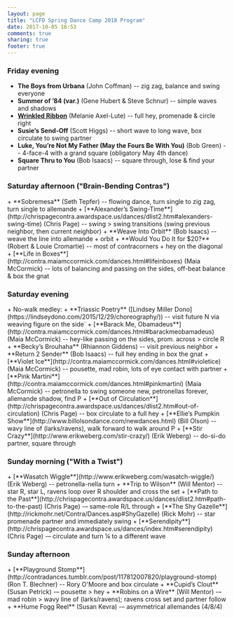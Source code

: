 ```yaml
---
layout: page
title: "LCFD Spring Dance Camp 2018 Program"
date: 2017-10-05 16:53
comments: true
sharing: true
footer: true
---
```

<h3 class="horizline">Friday evening</h3>

+ **The Boys from Urbana** (John Coffman) -- zig zag, balance and swing everyone
+ **Summer of ’84 (var.)** (Gene Hubert & Steve Schnur) -- simple waves and shadows
+ [**Wrinkled Ribbon**](http://www.maxellute.net/wrinkled.html) (Melanie Axel-Lute) -- full hey, promenade & circle right
+ **Susie’s Send-Off** (Scott Higgs) -- short wave to long wave, box circulate to swing partner
+ **Luke, You’re Not My Father (May the Fours Be With You)** (Bob Green) -- 4-face-4 with a grand square (obligatory May 4th dance)
+ **Square Thru to You** (Bob Isaacs) -- square through, lose & find your partner

<h3 class="horizline">Saturday afternoon ("Brain-Bending Contras")</h3>
+ **Sobremesa** (Seth Tepfer) -- flowing dance, turn single to zig zag, turn single to allemande
+ [**Alexander’s Swing-Time**](http://chrispagecontra.awardspace.us/dances/dlist2.htm#alexanders-swing-time) (Chris Page) -- swing > swing transitions (swing previous neighbor, then current neighbor)
+ **Weave Into Orbit** (Bob Isaacs) -- weave the line into allemande + orbit
+ **Would You Do It for $20?** (Robert & Louie Cromartie) -- most of contracorners + hey on the diagonal
+ [**Life in Boxes**](http://contra.maiamccormick.com/dances.html#lifeinboxes) (Maia McCormick) -- lots of balancing and passing on the sides, off-beat balance & box the gnat

<h3 class="horizline">Saturday evening</h3>
+ No-walk medley:
  + **Triassic Poetry** ([Lindsey Miller Dono](https://lindseydono.com/2015/12/29/choreography/)) -- visit future N via weaving figure on the side`
  + [**Barack Me, Obamadeus**](http://contra.maiamccormick.com/dances.html#barackmeobamadeus) (Maia McCormick) -- hey-like passing on the sides, prom. across > circle R
  + **Becky’s Brouhaha** (Rhiannon Giddens) -- visit previous neighbor
  + **Return 2 Sender** (Bob Isaacs) -- full hey ending in box the gnat
+ [**Violet Ice**](http://contra.maiamccormick.com/dances.html#violetice) (Maia McCormick) -- pousette, mad robin, lots of eye contact with partner
+ [**Pink Martini**](http://contra.maiamccormick.com/dances.html#pinkmartini) (Maia McCormick) -- petronella to swing someone new, petronellas forever, allemande shadow, find P
+ [**Out of Circulation**](http://chrispagecontra.awardspace.us/dances/dlist2.htm#out-of-circulation) (Chris Page) -- box circulate to a full hey
+ [**Ellie’s Pumpkin Show**](http://www.billolsondance.com/newdances.html) (Bill Olson) -- wavy line of (larks/ravens), walk forward to walk around P
+ [**Stir Crazy**](http://www.erikweberg.com/stir-crazy/) (Erik Weberg) -- do-si-do partner, square through

<h3 class="horizline">Sunday morning ("With a Twist")</h3>
+ [**Wasatch Wiggle**](http://www.erikweberg.com/wasatch-wiggle/) (Erik Weberg) -- petronella-nella turn
+ **Trip to Wilson** (Will Mentor) -- star R, star L, ravens loop over R shoulder and cross the set
+ [**Path to the Past**](http://chrispagecontra.awardspace.us/dances/dlist2.htm#path-to-the-past) (Chris Page) -– same-role R/L through
+ [**The Shy Gazelle**](http://rickmohr.net/Contra/Dances.asp#ShyGazelle) (Rick Mohr) -- star promenade partner and immediately swing
+ [**Serendipity**](http://chrispagecontra.awardspace.us/dances/index.htm#serendipity) (Chris Page) -– circulate and turn ¼ to a different wave

<h3 class="horizline">Sunday afternoon</h3>
+ [**Playground Stomp**](http://contradances.tumblr.com/post/117812007820/playground-stomp) (Ron T. Blechner) -- Rory O'Moore and box circulate
+ **Cupid’s Clout** (Susan Petrick) -– pousette > hey
+ **Robins on a Wire** (Will Mentor) -– mad robin > wavy line of (larks/ravens); ravens cross set and partner follow
+ **Hume Fogg Reel** (Susan Kevra) -– asymmetrical allemandes (4/8/4)

